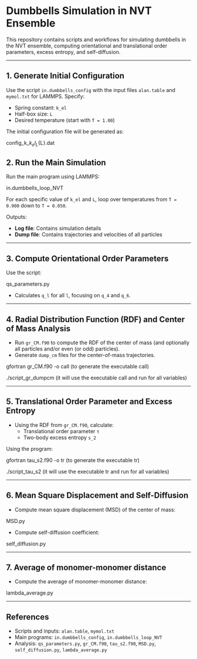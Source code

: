 # Dumbbells Simulation in NVT Ensemble

This repository contains scripts and workflows for simulating dumbbells in the NVT ensemble, computing orientational and translational order parameters, excess entropy, and self-diffusion.

---

## 1. Generate Initial Configuration

Use the script `in.dumbbells_config` with the input files `alan.table` and `mymol.txt` for LAMMPS. Specify:

- Spring constant: `k_el`
- Half-box size: `L`
- Desired temperature (start with `T = 1.00`)

The initial configuration file will be generated as:

config_k_${k_el}_L${L}.dat


## 2. Run the Main Simulation

Run the main program using LAMMPS: 

in.dumbbells_loop_NVT

For each specific value of `k_el` and `L`, loop over temperatures from `T = 0.900` down to `T = 0.050`.  

Outputs:

- **Log file**: Contains simulation details
- **Dump file**: Contains trajectories and velocities of all particles

---

## 3. Compute Orientational Order Parameters

Use the script:

qs_parameters.py


- Calculates `q_l` for all `l`, focusing on `q_4` and `q_6`.

---

## 4. Radial Distribution Function (RDF) and Center of Mass Analysis

- Run `gr_CM.f90` to compute the RDF of the center of mass (and optionally all particles and/or even (or odd) particles).  
- Generate `dump_cm` files for the center-of-mass trajectories.

gfortran gr_CM.f90 -o call (to generate the executable call)

./script_gr_dumpcm (it will use the executable call and run for all variables)

---

## 5. Translational Order Parameter and Excess Entropy

- Using the RDF from `gr_CM.f90`, calculate:
  - Translational order parameter `τ`
  - Two-body excess entropy `s_2`  

Using the program:

gfortran tau_s2.f90 -o tr (to generate the executable tr)

./script_tau_s2 (it will use the executable tr and run for all variables)


---

## 6. Mean Square Displacement and Self-Diffusion

- Compute mean square displacement (MSD) of the center of mass:

MSD.py


- Compute self-diffusion coefficient:

self_diffusion.py


---

## 7. Average of monomer-monomer distance

- Compute the average of monomer-monomer distance:

lambda_average.py

---

## References

- Scripts and inputs: `alan.table`, `mymol.txt`
- Main programs: `in.dumbbells_config`, `in.dumbbells_loop_NVT`
- Analysis: `qs_parameters.py`, `gr_CM.f90`, `tau_s2.f90`, `MSD.py`, `self_diffusion.py`, `lambda_average.py`




